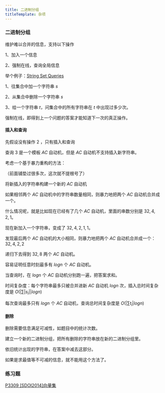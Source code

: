 ```yaml
---
title: 二进制分组
titleTemplate: 杂项
---
```


### 二进制分组

维护难以合并的信息，支持以下操作

1、加入一个信息

2、强制在线，查询全局信息

举个例子：[String Set Queries  ](https://www.luogu.com.cn/problem/CF710F)

1、往集合中加一个字符串 $s$

2、从集合中删除一个字符串 $s$

3、给一个字符串 $t$，问集合中的所有字符串在 $t$ 中出现过多少次。

强制在线，即得到上一个问题的答案才能知道下一次的真正操作。

#### 插入和查询

先假设没有操作 $2$ ，只有插入和查询

查询 $3$ 是一个模板 $AC$ 自动机，但是 $AC$ 自动机不支持插入新字符串。

考虑一个基于暴力重构的方法：

（前面铺垫过很多次，这次就不提根号了）

将新插入的字符串构建一个新的 $AC$ 自动机

如果相邻两个 $AC$ 自动机中的字符串数量相同，则暴力地把两个 $AC$ 自动机合并成一个。

什么情况呢，就是比如现在已经有了几个 $AC$ 自动机，里面的串数分别是 $32,4,2,1$。

现在新加入一个字符串，变成了 $32,4,2,1,1$。

发现最后两个 $AC$ 自动机的大小相同，则暴力地把两个 $AC$ 自动机合并成一个：$32,4,2,2$

递归下去得到 $32,8$ 两个 $AC$ 自动机。

容易证明任意时刻最多有 $logn$ 个 $AC$ 自动机。

当查询时，在 $logn$ 个 $AC$ 自动机分别跑一遍，把答案求和。

时间复杂度：每个字符串最多只被合并进新 $AC$ 自动机 $logn$ 次，插入总时间复杂度是 $O(|\sum |s_i||logn)$

每次查询最多只有 $logn$ 个 $AC$ 自动机，查询总时间复杂度是 $O(|\sum t_i|logn)$

#### 删除

删除需要信息满足可减性，如题目中的统计次数。

建立一个新的二进制分组，把所有删除的字符串放在新的二进制分组里。

依旧统计出现的字符串，在答案中减去这部分。

如果是求最值等不可减的信息，就不能用这个方法了。

### 练习题

[P3309 [SDOI2014]向量集](https://www.luogu.com.cn/problem/P3309)